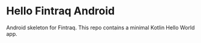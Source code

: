 # Hello Fintraq Android

Android skeleton for Fintraq. This repo contains a minimal Kotlin Hello World app.
